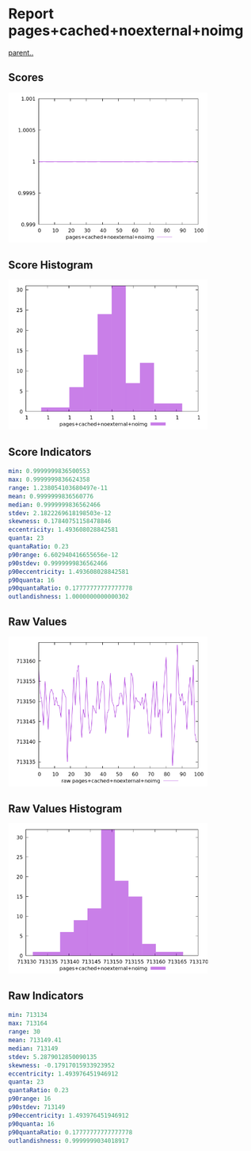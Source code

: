 # Report pages+cached+noexternal+noimg

[parent..](./..)  


## Scores

![score](./score.png)  

## Score Histogram

![hist](./hist.png)  

## Score Indicators

```yaml
min: 0.9999999836500553
max: 0.9999999836624358
range: 1.238054103680497e-11
mean: 0.9999999836560776
median: 0.9999999836562466
stdev: 2.1822269618198503e-12
skewness: 0.17840751158478846
eccentricity: 1.493608028842581
quanta: 23
quantaRatio: 0.23
p90range: 6.602940416655656e-12
p90stdev: 0.9999999836562466
p90eccentricity: 1.493608028842581
p90quanta: 16
p90quantaRatio: 0.17777777777777778
outlandishness: 1.0000000000000302

```

## Raw Values

![raw](./raw.png)  

## Raw Values Histogram

![raw hist](./raw_hist.png)  

## Raw Indicators

```yaml
min: 713134
max: 713164
range: 30
mean: 713149.41
median: 713149
stdev: 5.2879012850090135
skewness: -0.17917015933923952
eccentricity: 1.493976451946912
quanta: 23
quantaRatio: 0.23
p90range: 16
p90stdev: 713149
p90eccentricity: 1.493976451946912
p90quanta: 16
p90quantaRatio: 0.17777777777777778
outlandishness: 0.9999999034018917

```

<style>
  img {
    max-width: 80%;
  }
</style>
      
